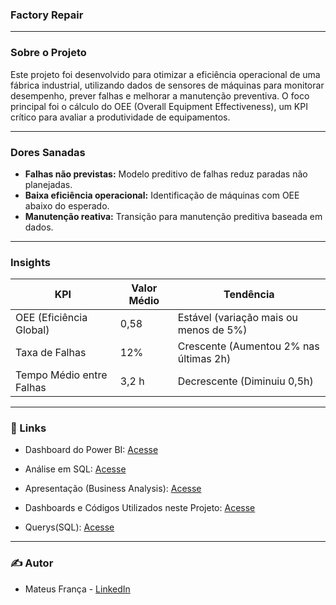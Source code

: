 ### Factory Repair

<hr>

### Sobre o Projeto

Este projeto foi desenvolvido para otimizar a eficiência operacional de uma fábrica industrial, utilizando dados de sensores de máquinas para monitorar desempenho, prever falhas e melhorar a manutenção preventiva. O foco principal foi o cálculo do OEE (Overall Equipment Effectiveness), um KPI crítico para avaliar a produtividade de equipamentos.

<hr>

### Dores Sanadas

- <b>Falhas não previstas:</b> Modelo preditivo de falhas reduz paradas não planejadas.
- <b>Baixa eficiência operacional:</b> Identificação de máquinas com OEE abaixo do esperado.
- <b>Manutenção reativa:</b> Transição para manutenção preditiva baseada em dados.

<hr>

### Insights

<table>
  <thead>
    <tr>
      <th>KPI</th>
      <th>Valor Médio</th>
      <th>Tendência</th>
    </tr>
  </thead>
  <tbody>
    <tr>
      <td>OEE (Eficiência Global)</td>
      <td>0,58</td>
      <td>Estável (variação mais ou menos de 5%)</td>
    </tr>
    <tr>
      <td>Taxa de Falhas</td>
      <td>12%</td>
      <td>Crescente (Aumentou 2% nas últimas 2h)</td>
    </tr>
    <tr>
      <td>Tempo Médio entre Falhas</td>
      <td>3,2 h</td>
      <td>Decrescente (Diminuiu 0,5h)</td>
    </tr>
  </tbody>
</table>

<hr>

### 🔗 Links

- Dashboard do Power BI: <a href="https://app.powerbi.com/view?r=eyJrIjoiOTNmM2E2MGYtMTdiOC00MGY2LTk1ZDgtODk3OWY0ZGZhZWZhIiwidCI6IjBjM2IyYzljLWVlYTctNDJlZi04YTYzLTcwOWIyNjU5NzYxOCJ9">Acesse</a>

- Análise em SQL: <a href="https://github.com/RastaDados/Factory_Repair/blob/main/An%C3%A1lise%20com%20SQL.md">Acesse</a>

- Apresentação (Business Analysis): <a href="https://github.com/RastaDados/Factory_Repair/blob/main/An%C3%A1lise%20de%20Mercado.md">Acesse</a>

- Dashboards e Códigos Utilizados neste Projeto: <a href="https://github.com/RastaDados/Factory_Repair/tree/main/Dashboards">Acesse</a>

- Querys(SQL): <a href="https://github.com/RastaDados/Factory_Repair/tree/main/Querys">Acesse</a>
<hr>

### ✍️ Autor

- Mateus França - <a href="https://www.linkedin.com/in/mateus-fran%C3%A7a-775b57113/">LinkedIn</a>
